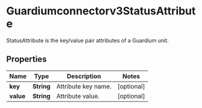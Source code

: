 

# Guardiumconnectorv3StatusAttribute

StatusAttribute is the key/value pair attributes of a Guardium unit.

## Properties

| Name | Type | Description | Notes |
|------------ | ------------- | ------------- | -------------|
|**key** | **String** | Attribute key name. |  [optional] |
|**value** | **String** | Attribute value. |  [optional] |



